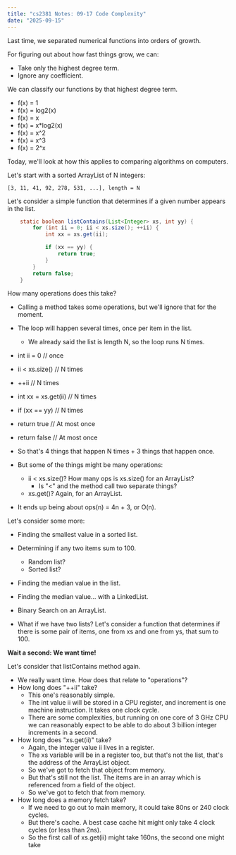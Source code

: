 ```yaml
---
title: "cs2381 Notes: 09-17 Code Complexity"
date: "2025-09-15"
---
```


Last time, we separated numerical functions into orders of growth.

For figuring out about how fast things grow, we can:

- Take only the highest degree term.
- Ignore any coefficient.

We can classify our functions by that highest degree term.

- f(x) = 1
- f(x) = log2(x)
- f(x) = x
- f(x) = x*log2(x)
- f(x) = x^2
- f(x) = x^3
- f(x) = 2^x

Today, we'll look at how this applies to comparing algorithms
on computers.

Let's start with a sorted ArrayList of N integers:

`[3, 11, 41, 92, 278, 531, ...], length = N`

Let's consider a simple function that determines if a given number appears in
the list.

```java
    static boolean listContains(List<Integer> xs, int yy) {
        for (int ii = 0; ii < xs.size(); ++ii) {
            int xx = xs.get(ii);

            if (xx == yy) {
                return true;
            }
        }
        return false;
    }
```

How many operations does this take?

- Calling a method takes some operations, but we'll ignore that 
  for the moment.
- The loop will happen several times, once per item in the list.
  - We already said the list is length N, so the loop runs N times.
- int ii = 0 // once
- ii < xs.size() // N times
- ++ii // N times
- int xx = xs.get(ii) // N times
- if (xx == yy) // N times
- return true // At most once
- return false // At most once

- So that's 4 things that happen N times + 3 things that happen once.
- But some of the things might be many operations:
  - ii < xs.size()? How many ops is xs.size() for an ArrayList?
    - Is "<" and the method call two separate things?
  - xs.get()? Again, for an ArrayList.
- It ends up being about ops(n) = 4n + 3, or O(n).

Let's consider some more:

- Finding the smallest value in a sorted list.
- Determining if any two items sum to 100.
  - Random list?
  - Sorted list?
- Finding the median value in the list.
- Finding the median value... with a LinkedList.
- Binary Search on an ArrayList.

- What if we have two lists? Let's consider a function that
  determines if there is some pair of items, one from xs and one from
  ys, that sum to 100.

**Wait a second: We want time!**

Let's consider that listContains method again.

- We really want time. How does that relate to "operations"?
- How long does "++ii" take?
  - This one's reasonably simple.
  - The int value ii will be stored in a CPU register, and increment is one
  machine instruction. It takes one clock cycle.
  - There are some complexities, but running on one core of 3 GHz CPU we can
  reasonably expect to be able to do about 3 billion integer increments in a
  second.
- How long does "xs.get(ii)" take?
  - Again, the integer value ii lives in a register.
  - The xs variable will be in a register too, but that's not the list, that's
  the address of the ArrayList object.
  - So we've got to fetch that object from memory.
  - But that's still not the list. The items are in an array which is referenced
  from a field of the object.
  - So we've got to fetch that from memory.
- How long does a memory fetch take?
  - If we need to go out to main memory, it could take 80ns or 240 clock cycles.
  - But there's cache. A best case cache hit might only take 4 clock cycles (or
    less than 2ns).
  - So the first call of xs.get(ii) might take 160ns, the second one might take
